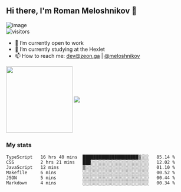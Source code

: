 ## Hi there, I'm Roman Meloshnikov 👋

![image](https://www.codewars.com/users/meloshnikov/badges/small?theme=light)<br>
![visitors](https://visitor-badge.glitch.me/badge?page_id=aldangold&left_color=blue&right_color=lightgray)

<!--
Here are some ideas to get you started:

- 🧰 I’m currently open to work
- 👯 I’m looking to collaborate on ...
- 🤔 I’m looking for help with ...
- 💬 Ask me about ...
- 📫 How to reach me: meloshnikov
- 😄 Pronouns: ...
- ⚡ Fun fact: ...
-->

- 🧰 I’m currently open to work
- 🌱 I’m currently studying at the Hexlet
- 📫 How to reach me: dev@zeon.ga | [@meloshnikov](https://telegram.me/meloshnikov)

<span>
<a>
<img align="center" height="180em" src="https://github-readme-stats.vercel.app/api?username=meloshnikov&show_icons=true&hide_border=true&&count_private=true&include_all_commits=true" />
</a>
<a>
<img align="center" src="https://github-readme-stats.vercel.app/api/top-langs/?username=meloshnikov&layout=compact&hide_border=true" />
</a>
</span>


### My stats
<!--START_SECTION:waka-->

```text
TypeScript   16 hrs 40 mins  █████████████████████▒░░░   85.14 %
CSS          2 hrs 21 mins   ███░░░░░░░░░░░░░░░░░░░░░░   12.02 %
JavaScript   12 mins         ▒░░░░░░░░░░░░░░░░░░░░░░░░   01.10 %
Makefile     6 mins          ░░░░░░░░░░░░░░░░░░░░░░░░░   00.52 %
JSON         5 mins          ░░░░░░░░░░░░░░░░░░░░░░░░░   00.44 %
Markdown     4 mins          ░░░░░░░░░░░░░░░░░░░░░░░░░   00.34 %
```

<!--END_SECTION:waka-->

